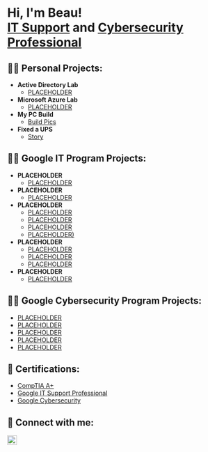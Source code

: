 <h1>Hi, I'm Beau! <br/><a href="https://github.com/mbreed79">IT Support</a> and  <a href="https://www.linkedin.com/in/mbreed79/">Cybersecurity Professional</a>

<h2>👨‍💻 Personal Projects:</h2>

- <b>Active Directory Lab</b>
  - [PLACEHOLDER](https://www.example.com)
- <b>Microsoft Azure Lab</b>
  - [PLACEHOLDER](https://www.example.com)
- <b>My PC Build</b>
  - [Build Pics](https://github.com/mbreed79/PC-Build/blob/main/PC_Build_README.md)
- <b>Fixed a UPS</b>
  - [Story](https://github.com/mbreed79/UPS-FIX/blob/main/README.md)
    

<h2>👨‍💻 Google IT Program Projects:</h2>
    
- <b>PLACEHOLDER</b>
  - [PLACEHOLDER](https://www.example.com)
- <b>PLACEHOLDER</b>
  - [PLACEHOLDER](https://www.example.com) 
- <b>PLACEHOLDER</b>
  - [PLACEHOLDER](https://www.example.com)
  - [PLACEHOLDER](https://www.example.com)
  - [PLACEHOLDER](https://www.example.com)
  - [PLACEHOLDER)](https://www.example.com)
- <b>PLACEHOLDER</b>
  - [PLACEHOLDER](https://www.example.com)
  - [PLACEHOLDER](https://www.example.com)
  - [PLACEHOLDER](https://www.example.com)
- <b>PLACEHOLDER</b>
  - [PLACEHOLDER](https://www.example.com)

<h2>👨‍💻 Google Cybersecurity Program Projects:</h2>
   
- [PLACEHOLDER](https://www.example.com)
- [PLACEHOLDER](https://www.example.com)
- [PLACEHOLDER](https://www.example.com)
- [PLACEHOLDER](https://www.example.com)
- [PLACEHOLDER](https://www.example.com)

<h2>📜 Certifications:</h2>

- [CompTIA A+](https://www.credly.com/badges/4ab4a166-32c8-4145-a87a-8412af885504)
- [Google IT Support Professional](https://www.credly.com/badges/72fc6f61-4b49-4e28-8b40-c8dadf77588a)
- [Google Cybersecurity](https://www.credly.com/earner/earned/badge/d8101bed-bfaf-4112-99c7-f0ba00718ca2)
  
<h2> 🤳 Connect with me:</h2>


[<img align="left" alt="JoshMadakor | LinkedIn" width="22px" src="https://cdn.jsdelivr.net/npm/simple-icons@v3/icons/linkedin.svg" />][linkedin]



[linkedin]: https://linkedin.com/in/mbreed79

<!--
**joshmadakor1/joshmadakor1** is a ✨ _special_ ✨ repository because its `README.md` (this file) appears on your GitHub profile.

Here are some ideas to get you started:

- 🔭 I’m currently working on ...
- 🌱 I’m currently learning ...
- 👯 I’m looking to collaborate on ...
- 🤔 I’m looking for help with ...
- 💬 Ask me about ...
- 📫 How to reach me: ...
- 😄 Pronouns: ...
- ⚡ Fun fact: ...
-->
